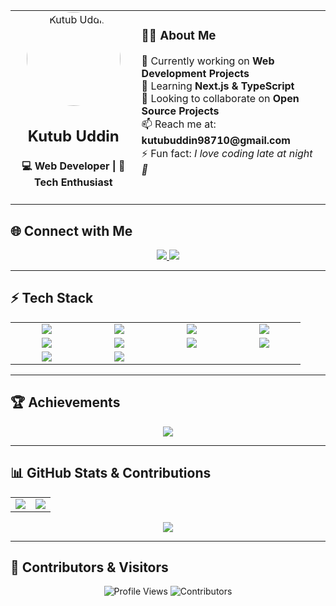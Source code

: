 <table>
  <tr>
    <td width="40%" align="center">
      <!-- Profile Picture -->
      <img src="https://avatars.githubusercontent.com/u/108364104?v=4" width="150" style="border-radius:50%;" alt="Kutub Uddin"/>
      <h2>Kutub Uddin</h2>
      <h4>💻 Web Developer | 🚀 Tech Enthusiast</h4>
    </td>
    <td width="100%" valign="top">
      <!-- About Me -->
      <h3>👨‍💻 About Me</h3>
      <p>
        🔭 Currently working on <b>Web Development Projects</b> <br/>
        🌱 Learning <b>Next.js & TypeScript</b> <br/>
        👯 Looking to collaborate on <b>Open Source Projects</b> <br/>
        📫 Reach me at: <b>kutubuddin98710@gmail.com</b> <br/>
        ⚡ Fun fact: <i>I love coding late at night 🌙</i>
      </p>
    </td>
  </tr>
</table>


## 🌐 Connect with Me  
<p align="center">
  <a href="https://github.com/kutub98" target="_blank">
    <img src="https://img.shields.io/badge/GitHub-181717?style=for-the-badge&logo=github&logoColor=white"/>
  </a>
  <a href="https://www.linkedin.com/in/kutubu/" target="_blank">
    <img src="https://img.shields.io/badge/LinkedIn-0077B5?style=for-the-badge&logo=linkedin&logoColor=white"/>
  </a>
</p>

---

## ⚡ Tech Stack  
<table align="center">
  <tr>
    <td align="center" width="100px"><img src="https://img.shields.io/badge/HTML5-E34F26?style=for-the-badge&logo=html5&logoColor=white"/></td>
    <td align="center" width="100px"><img src="https://img.shields.io/badge/CSS3-1572B6?style=for-the-badge&logo=css3&logoColor=white"/></td>
    <td align="center" width="100px"><img src="https://img.shields.io/badge/JavaScript-F7DF1E?style=for-the-badge&logo=javascript&logoColor=black"/></td>
    <td align="center" width="100px"><img src="https://img.shields.io/badge/React-61DAFB?style=for-the-badge&logo=react&logoColor=black"/></td>
  </tr>
  <tr>
    <td align="center" width="100px"><img src="https://img.shields.io/badge/Next.js-000000?style=for-the-badge&logo=next.js&logoColor=white"/></td>
    <td align="center" width="100px"><img src="https://img.shields.io/badge/Node.js-339933?style=for-the-badge&logo=node.js&logoColor=white"/></td>
    <td align="center" width="100px"><img src="https://img.shields.io/badge/Express.js-000000?style=for-the-badge&logo=express&logoColor=white"/></td>
    <td align="center" width="100px"><img src="https://img.shields.io/badge/MongoDB-47A248?style=for-the-badge&logo=mongodb&logoColor=white"/></td>
  </tr>
  <tr>
    <td align="center" width="100px"><img src="https://img.shields.io/badge/MySQL-4479A1?style=for-the-badge&logo=mysql&logoColor=white"/></td>
    <td align="center" width="100px"><img src="https://img.shields.io/badge/TailwindCSS-06B6D4?style=for-the-badge&logo=tailwindcss&logoColor=white"/></td>
  </tr>
</table>

---

## 🏆 Achievements  
<p align="center">
  <img src="https://github-profile-trophy.vercel.app/?username=kutub98&theme=onedark&no-frame=true&margin-w=5&row=1&column=6"/>
</p>

---

## 📊 GitHub Stats & Contributions  
<table width="100%">
  <tr>
    <td align="center" width="50%">
      <img src="https://github-readme-stats.vercel.app/api?username=kutub98&show_icons=true&theme=radical" />
    </td>
    <td align="center" width="50%">
      <img src="https://github-readme-streak-stats.herokuapp.com/?user=kutub98&theme=radical" />
    </td>
  </tr>
</table>

<p align="center">
  <img src="https://github-readme-activity-graph.vercel.app/graph?username=kutub98&theme=tokyo-night"/>
</p>

---

## 👥 Contributors & Visitors  
<p align="center">
  <img src="https://komarev.com/ghpvc/?username=kutub98&style=for-the-badge&color=blue" alt="Profile Views"/>
  <img src="https://contrib.rocks/image?repo=kutub98/kutub98" alt="Contributors"/>
</p>
